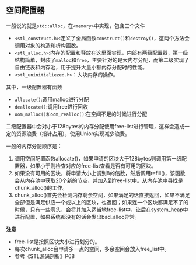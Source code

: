 ## 空间配置器
一般说的就是`std::alloc`，在`<memory>`中实现，包含三个文件
- `<stl_construct.h>`:定义了全局函数`construct()`和`destroy()`，这两个方法会调用对象的构造和析构函数。
- `<stl_alloc.h>`:内存的配置和释放在这里面实现，内部有两级配置器，第一级结构简单，封装了`malloc`和`free`，主要针对的是大内存分配，而第二级实现了自由链表和内存池，用于提升大量小额内存分配时的性能。
- `<stl_uninitialiezed.h>`：大块内存的操作。

其中，一级配置器有函数
- `allocate()`:调用malloc进行分配
- `deallocate()`:调用free进行回收
- `oom_malloc()和oom_realloc()`:在空间不足的时候进行分配

二级配置器中会对小于128bytes的内存分配使用free-list进行管理，这样会造成一定的资源浪费（指针占用），使用Union实现减少浪费。

一般的内存分配顺序是：
1. 调用空间配置函数allocate()，如果申请的区块大于128bytes则调用第一级配置器，如果小于则检查对应的free-list查看是否有可用的区块。
2. 如果没有可用的区块，将申请大小上调到8的倍数，然后调用refill()，该函数会从内存池中获取20个新的节点，并加入到free-list中。从内存池中寻找是chunk_alloc()的工作。
3. chunk_alloc()首先会检测内存剩余空间，如果满足的话直接返回，如果不满足全部但是满足供应一个或以上的区块，也返回；如果连一个区块都满足不了的时候，只有一些零头，会将其加入适当地free-list中，让后在system_heap中进行配置，如果系统都没有的话会发出bad_alloc异常。

**注意**
- free-list是按照区块大小进行划分的。
- 每次chunk_alloc会申请多一点的空间，多余空间会放入free_list中。
- 参考《STL源码剖析》P68
